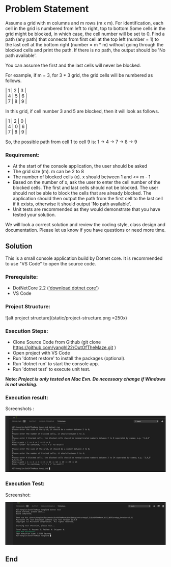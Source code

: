 # Problem Statement

Assume a grid with m columns and m rows (m x m). For identification, each cell in the grid is numbered from left to right, top to bottom.Some cells in the grid might be blocked, in which case, the cell number will be set to 0. Find a path (any path) that connects from first cell at the top left (number = 1) to the last cell at the bottom right (number = m * m) without going through the blocked cells and print the path. If there is no path, the output should be 'No path available'.

You can assume the first and the last cells will never be blocked.

For example, if m = 3, for 3 * 3 grid, the grid cells will be numbered as follows.

|   1	|   2	|   3	|\
|   4	|   5	|   6	|\
|   7	|   8	|   9	|

In this grid, if cell number 3 and 5 are blocked, then it will look as follows.

|   1	|   2	|   0	|\
|   4	|   0	|   6	|\
|   7	|   8	|   9	|

So, the possible path from cell 1 to cell 9 is: 1 -> 4 -> 7 -> 8 -> 9

### Requirement:
* At the start of the console application, the user should be asked
* The grid size (m). m can be 2 to 8
* The number of blocked cells (x). x should between 1 and <= m - 1
* Based on the number of x, ask the user to enter the cell number of the blocked cells. The first and last cells should not be blocked. The user should not be able to block the cells that are already blocked. The application should then output the path from the first cell to the last cell if it exists, otherwise it should output 'No path available'.
* Unit tests are recommended as they would demonstrate that you have tested your solution.
  
We will look a correct solution and review the coding style, class design and documentation.
Please let us know if you have questions or need more time.


## Solution
This is a small console application build by Dotnet core. 
It is recommended to use "VS Code" to open the source code.

### Prerequisite:

* DotNetCore 2.2 (['download dotnet core'](https://dotnet.microsoft.com/download/dotnet-core/2.2))
* VS Code

### Project Structure:

![alt project structure](static/project-structure.png =250x)


### Execution Steps: 

* Clone Source Code from Github (git clone https://github.com/yanghl22/OutOfTheMaze.git )
* Open project with VS Code
* Run 'dotnet restore' to install the packages (optional).
* Run 'dotnet run' to start the console app.
* Run 'dotnet test' to execute unit test.

<strong>Note: <em>Project is only tested on Mac Evn. Do necessary change if Windows is not working. </em></strong>


### Execution result:

Screenshots :

![alt Execution Result](static/ExecutionResult.png "Execution Result")


### Execution Test:

Screenshot:

![alt Execution Test](static/ExecutionTest.png "Execution Test")



## End




